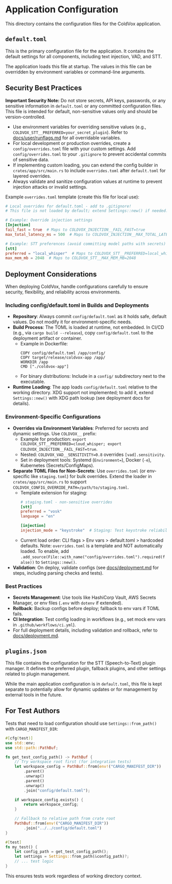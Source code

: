 # Application Configuration

This directory contains the configuration files for the ColdVox application.

## `default.toml`

This is the primary configuration file for the application. It contains the default settings for all components, including text injection, VAD, and STT.

The application loads this file at startup. The values in this file can be overridden by environment variables or command-line arguments.

## Security Best Practices

**Important Security Note:** Do not store secrets, API keys, passwords, or any sensitive information in `default.toml` or any committed configuration files. This file is intended for default, non-sensitive values only and should be version-controlled.

- Use environment variables for overriding sensitive values (e.g., `COLDVOX_STT__PREFERRED=your_secret_plugin`). Refer to [docs/user/runflags.md](docs/user/runflags.md) for all overridable variables.
- For local development or production overrides, create a `config/overrides.toml` file with your custom settings. Add `config/overrides.toml` to your `.gitignore` to prevent accidental commits of sensitive data.
- If implementing custom loading, you can extend the config builder in `crates/app/src/main.rs` to include `overrides.toml` after `default.toml` for layered overrides.
- Always validate and sanitize configuration values at runtime to prevent injection attacks or invalid settings.

Example `overrides.toml` template (create this file for local use):

```toml
# Local overrides for default.toml - add to .gitignore!
# This file is not loaded by default; extend Settings::new() if needed.

# Example: Override injection settings
[Injection]
fail_fast = true  # Maps to COLDVOX_INJECTION__FAIL_FAST=true
max_total_latency_ms = 500  # Maps to COLDVOX_INJECTION__MAX_TOTAL_LATENCY_MS=500

# Example: STT preferences (avoid committing model paths with secrets)
[stt]
preferred = "local_whisper"  # Maps to COLDVOX_STT__PREFERRED=local_whisper
max_mem_mb = 2048  # Maps to COLDVOX_STT__MAX_MEM_MB=2048
```

## Deployment Considerations

When deploying ColdVox, handle configurations carefully to ensure security, flexibility, and reliability across environments.

### Including config/default.toml in Builds and Deployments
- **Repository**: Always commit `config/default.toml` as it holds safe, default values. Do not modify it for environment-specific needs.
- **Build Process**: The TOML is loaded at runtime, not embedded. In CI/CD (e.g., via `cargo build --release`), copy `config/default.toml` to the deployment artifact or container.
  - Example in Dockerfile:
    ```
    COPY config/default.toml /app/config/
    COPY target/release/coldvox-app /app/
    WORKDIR /app
    CMD ["./coldvox-app"]
    ```
  - For binary distributions: Include in a `config/` subdirectory next to the executable.
- **Runtime Loading**: The app loads `config/default.toml` relative to the working directory. XDG support not implemented; to add it, extend `Settings::new()` with XDG path lookup (see deployment docs for details).

### Environment-Specific Configurations
- **Overrides via Environment Variables**: Preferred for secrets and dynamic settings. Use `COLDVOX__` prefix:
  - Example for production: `export COLDVOX_STT__PREFERRED=cloud_whisper; export COLDVOX_INJECTION__FAIL_FAST=true`.
  - Nested: `COLDVOX_VAD__SENSITIVITY=0.8` overrides `[vad].sensitivity`.
  - Set in deployment tools: Systemd (`Environment=`), Docker (`-e`), Kubernetes (Secrets/ConfigMaps).
- **Separate TOML Files for Non-Secrets**: Use `overrides.toml` (or env-specific like `staging.toml`) for bulk overrides. Extend the loader in `crates/app/src/main.rs` to support `COLDVOX_CONFIG_OVERRIDE_PATH=/path/to/staging.toml`.
  - Template extension for staging:
    ```toml
    # staging.toml - non-sensitive overrides
    [stt]
    preferred = "vosk"
    language = "en"

    [injection]
    injection_mode = "keystroke"  # Staging: Test keystroke reliability
    ```
  - Current load order: CLI flags > Env vars > default.toml > hardcoded defaults. Note: `overrides.toml` is a template and NOT automatically loaded. To enable, add `.add_source(File::with_name("config/overrides.toml").required(false))` to `Settings::new()`.
- **Validation**: On deploy, validate configs (see [docs/deployment.md](docs/deployment.md) for steps, including parsing checks and tests).

### Best Practices
- **Secrets Management**: Use tools like HashiCorp Vault, AWS Secrets Manager, or env files (`.env` with `dotenv` if extended).
- **Rollback**: Backup configs before deploy; fallback to env vars if TOML fails.
- **CI Integration**: Test config loading in workflows (e.g., set mock env vars in `.github/workflows/ci.yml`).
- For full deployment details, including validation and rollback, refer to [docs/deployment.md](docs/deployment.md).

## `plugins.json`

This file contains the configuration for the STT (Speech-to-Text) plugin manager. It defines the preferred plugin, fallback plugins, and other settings related to plugin management.

While the main application configuration is in `default.toml`, this file is kept separate to potentially allow for dynamic updates or for management by external tools in the future.

## For Test Authors

Tests that need to load configuration should use `Settings::from_path()` with `CARGO_MANIFEST_DIR`:

```rust
#[cfg(test)]
use std::env;
use std::path::PathBuf;

fn get_test_config_path() -> PathBuf {
    // Try workspace root first (for integration tests)
    let workspace_config = PathBuf::from(env!("CARGO_MANIFEST_DIR"))
        .parent()
        .unwrap()
        .parent()
        .unwrap()
        .join("config/default.toml");

    if workspace_config.exists() {
        return workspace_config;
    }

    // Fallback to relative path from crate root
    PathBuf::from(env!("CARGO_MANIFEST_DIR"))
        .join("../../config/default.toml")
}

#[test]
fn my_test() {
    let config_path = get_test_config_path();
    let settings = Settings::from_path(&config_path)?;
    // ... test logic
}
```

This ensures tests work regardless of working directory context.
